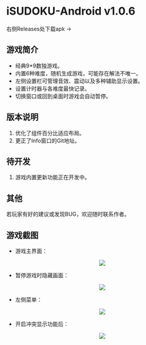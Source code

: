 # iSUDOKU-Android v1.0.6

右侧Releases处下载apk ->

## 游戏简介

- 经典9*9数独游戏。
- 内置6种难度，随机生成游戏，可能存在解法不唯一。
- 左侧设置栏可管理音效、震动以及多种辅助显示设置。
- 设置计时器与各难度最快记录。
- 切换窗口或回到桌面时游戏会自动暂停。

## 版本说明

1. 优化了组件百分比适应布局。
2. 更正了Info窗口的Git地址。

## 待开发

1. 游戏内置更新功能正在开发中。

## 其他

若玩家有好的建议或发现BUG，欢迎随时联系作者。

## 游戏截图

- 游戏主界面：

<div align="center">
  <img src="https://github.com/MRBLADEX/iSUDOKU-Android/intro/main.png">
</div>

- 暂停游戏时隐藏画面：

<div align="center">
  <img src="https://github.com/MRBLADEX/iSUDOKU-Android/intro/pause.png">
</div>

- 左侧菜单：

<div align="center">
  <img src="https://github.com/MRBLADEX/iSUDOKU-Android/intro/drawer.png">
</div>

- 开启冲突显示功能后：

<div align="center">
  <img src="https://github.com/MRBLADEX/iSUDOKU-Android/intro/conflict.png">
</div>
